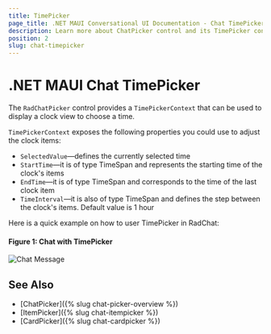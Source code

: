 ```yaml
---
title: TimePicker
page_title: .NET MAUI Conversational UI Documentation - Chat TimePicker
description: Learn more about ChatPicker control and its TimePicker context
position: 2
slug: chat-timepicker
---
```


# .NET MAUI Chat TimePicker 

The `RadChatPicker` control provides a `TimePickerContext` that can be used to display a clock view to choose a time.

`TimePickerContext` exposes the following properties you could use to adjust the clock items:

* `SelectedValue`&mdash;defines the currently selected time
* `StartTime`&mdash;it is of type TimeSpan and represents the starting time of the clock's items
* `EndTime`&mdash;it is of type TimeSpan and corresponds to the time of the last clock item
* `TimeInterval`&mdash;it is also of type TimeSpan and defines the step between the clock's items. Default value is 1 hour

Here is a quick example on how to user TimePicker in RadChat:

<snippet id='chat-chatpicker-timepicker' />
	
#### Figure 1: Chat with TimePicker

![Chat Message](images/)

## See Also

- [ChatPicker]({% slug chat-picker-overview %})
- [ItemPicker]({% slug chat-itempicker %})
- [CardPicker]({% slug chat-cardpicker %})